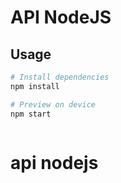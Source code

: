 # API NodeJS


## Usage

``` bash
# Install dependencies
npm install

# Preview on device
npm start



```
# api nodejs
